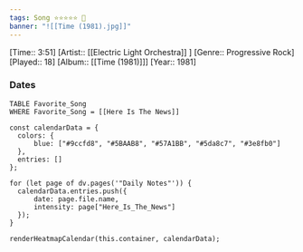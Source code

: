 ```yaml
---
tags: Song ⭐⭐⭐⭐⭐ 💛
banner: "![[Time (1981).jpg]]"
---
```

[Time:: 3:51]
[Artist:: [[Electric Light Orchestra]] ]
[Genre:: Progressive Rock]
[Played:: 18]
[Album:: [[Time (1981)]]]
[Year:: 1981]
### Dates
````dataview
TABLE Favorite_Song
WHERE Favorite_Song = [[Here Is The News]]
````

  ```dataviewjs
const calendarData = { 
	colors: { 
		blue: ["#9ccfd8", "#5BAAB8", "#57A1BB", "#5da8c7", "#3e8fb0"] 
	}, 
	entries: [] 
}; 

for (let page of dv.pages('"Daily Notes"')) { 
	calendarData.entries.push({ 
		date: page.file.name, 
		intensity: page["Here_Is_The_News"]
	}); 
} 

renderHeatmapCalendar(this.container, calendarData);
```
